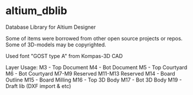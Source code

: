 # altium_dblib
Database Library for Altium Designer

Some of items were borrowed from other open source projects or repos. Some of 3D-models may be copyrighted.

Used font "GOST type A" from Kompas-3D CAD

Layer Usage:
M3 - Top Document
M4 - Bot Document
M5 - Top Courtyard
M6 - Bot Courtyard
M7-M9   Reserved
M11-M13 Reserved
M14 - Board Outline
M15 - Board Milling
M16 - Top 3D Body
M17 - Bot 3D Body
M19 - Draft lib (DXF import & etc)
